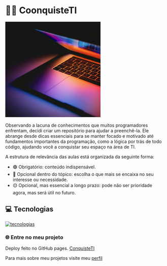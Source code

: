 # 👨‍💻 CoonquisteTI
 ![Notebook](img/Notebook.png)

Observando a lacuna de conhecimentos que muitos programadores enfrentam, decidi criar um repositório para ajudar a preenchê-la. Ele abrange desde dicas essenciais para se manter focado e motivado até fundamentos importantes da programação, como a lógica por trás de todo código, ajudando você a conquistar seu espaço na área de TI.

A estrutura de relevância das aulas está organizada da seguinte forma:

  - 🟢 Obrigatório: conteúdo indispensável.
  - 🔵 Opcional dentro do tópico: escolha o que mais se encaixa no seu interesse ou necessidade.
  - 🟡 Opcional, mas essencial a longo prazo: pode não ser prioridade agora, mas será útil no futuro.
## 💻 Tecnologias
[![tecnologias](https://skillicons.dev/icons?i=js,html,css)](https://skillicons.dev)

### 🌐 Entre no meu projeto
Deploy feito no GitHub pages.
[ConquisteTI](https://araujogusta.github.io/ConquisteTI/)

 Para mais sobre meu projetos visite meu [perfil](https://github.com/araujogusta) 
